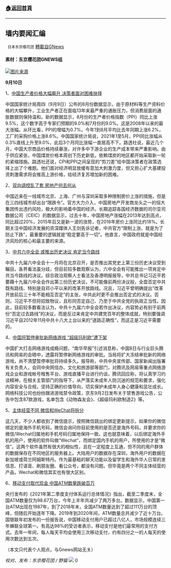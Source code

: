 ###  [:house:返回首頁](https://github.com/ourhimalayas/txt)
---


## 墙内要闻汇编
` 日本东京樱花团` [轉載自GNews](https://gnews.org/zh-hans/1523149/)

#### 素材：东京樱花团GNEWS组

![](https://assets.gnews.org/wp-content/uploads/2021/09/中国工厂2.jpg)[图片来源](https://www.aboluowang.com/2021/0910/1644680.html)

**9月10日**

1、[中国生产者价格大幅飙升 决策者面对困难抉择](https://www.aboluowang.com/2021/0910/1644680.html)

中国国家统计局周四（9月9日）公布的8月份数据显示，由于原材料等生产资料价格的大幅攀升，工业生产者正在面临13年来最严重的通胀压力，但消费层面的通胀数据则保持温和。新的数据显示，8月份的生产者价格指数（PPI）同比上涨9.5%，这个数字高于专家们预期的9.0%和7月份的9.0%。这是2008年以来的最大涨幅。从环比看，PPI的增幅为0.7%，今年1到8月平均比去年同期上涨6.2%，工厂的采购价格上涨8.6%。中国国家统计局说，2021年1至5月，PPI同比涨幅从0.3%直线上升至9.0%，此后3个月同比涨幅一直居高不下。路透社说，最近几个月，中国大宗商品价格持续暴涨，对许多中下游企业的生产成本带来严重影响。由于供应紧张，中国煤炭价格本周创下历史新低，依赖煤炭的地区都开始采取新一轮的紧缩措施。路透社还说，CPI和PPI之间呈现的“剪刀差”给中国决策者在政策选择上出了个难题。他们面对经济明显放缓有意加大刺激力度，但又担心扩大基建投资刺激需求将会推高上游价格，给经济复苏增加新的困难。

2、[双向调控乱了套 房地产何去何从](https://www.aboluowang.com/2021/0910/1644790.html)

中国近来在一线城市北京、上海、广州与深圳采取多种限制房价上涨的措施，但是在三四线城市却出台“限跌令”。官方大力介入，中国房地产开发商龙头之一的恒大集团传出违约风险，极大的影响着中国的经济。长期追踪各国经济数据的司尔亚司数据公司（CEIC）的数据显示，过去十年，中国房地产涨幅在2013年达到高点，同比超过20%，2015年后又是新一波的涨势，在2016年房价上涨同比约18%。长期关注中国经济发展的资深媒体人王剑告诉记者，中共官方“限制上涨、就是为了防止下跌”，最重要的逻辑就是“稳定要高于一切”。他直言，中国政府就是中国经济风险的核心和最主要的来源。

3、[中共六中全会 或推出历史决议 肯定当今路线](https://www.aboluowang.com/2021/0910/1644741.html)

中共十九届六中全会十一月将在北京召开，是否推出其党史上第三份历史决议受到瞩目。各界看法虽分歧，但目前较多数观察认为，六中全会有可能推出一项肯定中共当今路线的决议。综合政治观察人士看法及香港明报报导，中共总书记习近平若要藉十九届六中全会作出第三份历史决议，不可能像前两份决议般，全盘否定中共既有路线、特别是自邓小平以来的改革开放路线。况且，习近平曾明确提出“改革开放前后三十年不能相互否定”的主张，中共此时更不会推出否定式的决议。否则，习近平不但将招致物议，且形同否定自己、乃至于中共全党的执政正当性。因此，目前较多数看法认为，中共十九届六中全会若作出决议，内容势必有别于前两份“否定过去路线”的决议，而是反过来肯定中共建党百年的整体成就，特别要强调习近平自2012年11月中共十八大上台以来的“道路正确性”，而这正是习近平需要的。

4、[中国将暂停审批新网络游戏 “超级玛利欧”遭下架](https://www.aboluowang.com/2021/0910/1644734.html)

中国扩大打击网络游戏成瘾问题，“南华早报”引述消息称，中国8日与行业巨头腾讯和网易的会晤中，透露将暂停新网络游戏的审批。当局将扩大冻结审批新的网络游戏，尚不清楚暂停审批将持续多久。报导称，中共中央宣传部、国家新闻出版署有关负责人，会同中央网信办、文化和旅游部等部门，对腾讯及网易等重点网络游戏企业和游戏帐号租售平台、游戏直播平台进行约谈。腾讯回应称，将认真学习约谈精神，在相关主管部门的指导下，从严落实未成年人防沉迷的规范和要求，强化内容安全与合规，坚持正确的价值导向，切实保护未成年人身心健康和茁壮成长。网络科技公司也纷纷跟进游戏禁令政策，京东9月2日发布关于禁售游戏公告，公告中包含87款游戏，名单包含《动物森友会》、《超级玛利欧制造2》等。

5、[主体经营不同 微信和WeChat将拆分](https://www.aboluowang.com/2021/0909/1644621.html)

这几天，不少人都收到了微信提示，按照微信跳出的绑定更新提示，如果你的微信绑定的是海外手机号码，微信会询问你目前使用的是否还是海外号码，并要求你的微信/Wechat归属地和手机号码归属地保持一致。这也就意味着，以后绑定海外手机的用户，使用的软件叫做“Wechat”，而绑定国内手机的用户，所使用的才是“微信”。这两个软件虽然有很大的相似性，且在一定程度上互通，但不同的用户群体的数据保存在不同地区的服务器上。大陆用户的数据存在深圳，海外用户的数据在新加坡或荷兰阿姆斯特丹。作为最基础的聊天功能以及留学生和海外华人日常的发信息、打语音、刷朋友圈、看公众号，都没有问题。但毕竟是两个不同主体经营的产品，Wechat和微信其实也有很大区别。

6、[移动支付取代现金 中国ATM数量跌破百万](https://www.aboluowang.com/2021/0910/1644675.html)

央行发布的《2021年第二季度支付体系运行总体情况》指出，截至二季度末，全国ATM数量仅为98.67万台，今年上半年共减少了两万多台。数据显示，中国第一台ATM出现在1987年，到了2018年末，全国ATM数量达到了超过111万台的顶峰，但随后开始逐年下降。2019年到2020年间，ATM数量总共减少了近十万台。国银联年初发布的一份报告说，中国移动支付用户已超过八亿人，市场规模连续三年蝉联全球第一。有高达98%的受访者表示，移动支付是他们最常用的支付方式。去年一年间，每人每天平均会使用三次移动支付，约有四分之一的人每天的使用次数达到五次。

（本文只代表个人观点，与Gnews网站无关）

*校对、发布：东京樱花团 / 野猫*
![](https://assets.gnews.org/wp-content/uploads/2021/09/image0-1-5-e1630998215814.jpg)
0
